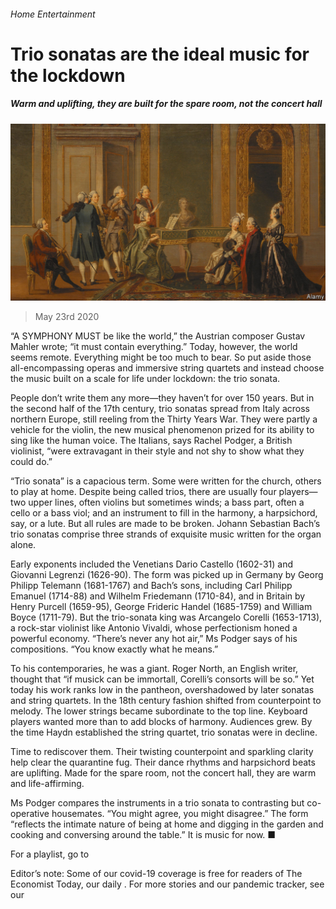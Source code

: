 ###### Home Entertainment

# Trio sonatas are the ideal music for the lockdown 

##### Warm and uplifting, they are built for the spare room, not the concert hall 

![image](images/20200523_BKP504.jpg) 

> May 23rd 2020 

“A  SYMPHONY MUST be like the world,” the Austrian composer Gustav Mahler wrote; “it must contain everything.” Today, however, the world seems remote. Everything might be too much to bear. So put aside those all-encompassing operas and immersive string quartets and instead choose the music built on a scale for life under lockdown: the trio sonata.

People don’t write them any more—they haven’t for over 150 years. But in the second half of the 17th century, trio sonatas spread from Italy across northern Europe, still reeling from the Thirty Years War. They were partly a vehicle for the violin, the new musical phenomenon prized for its ability to sing like the human voice. The Italians, says Rachel Podger, a British violinist, “were extravagant in their style and not shy to show what they could do.”


“Trio sonata” is a capacious term. Some were written for the church, others to play at home. Despite being called trios, there are usually four players—two upper lines, often violins but sometimes winds; a bass part, often a cello or a bass viol; and an instrument to fill in the harmony, a harpsichord, say, or a lute. But all rules are made to be broken. Johann Sebastian Bach’s trio sonatas comprise three strands of exquisite music written for the organ alone.

Early exponents included the Venetians Dario Castello (1602-31) and Giovanni Legrenzi (1626-90). The form was picked up in Germany by Georg Philipp Telemann (1681-1767) and Bach’s sons, including Carl Philipp Emanuel (1714-88) and Wilhelm Friedemann (1710-84), and in Britain by Henry Purcell (1659-95), George Frideric Handel (1685-1759) and William Boyce (1711-79). But the trio-sonata king was Arcangelo Corelli (1653-1713), a rock-star violinist like Antonio Vivaldi, whose perfectionism honed a powerful economy. “There’s never any hot air,” Ms Podger says of his compositions. “You know exactly what he means.”

To his contemporaries, he was a giant. Roger North, an English writer, thought that “if musick can be immortall, Corelli’s consorts will be so.” Yet today his work ranks low in the pantheon, overshadowed by later sonatas and string quartets. In the 18th century fashion shifted from counterpoint to melody. The lower strings became subordinate to the top line. Keyboard players wanted more than to add blocks of harmony. Audiences grew. By the time Haydn established the string quartet, trio sonatas were in decline.

Time to rediscover them. Their twisting counterpoint and sparkling clarity help clear the quarantine fug. Their dance rhythms and harpsichord beats are uplifting. Made for the spare room, not the concert hall, they are warm and life-affirming.

Ms Podger compares the instruments in a trio sonata to contrasting but co-operative housemates. “You might agree, you might disagree.” The form “reflects the intimate nature of being at home and digging in the garden and cooking and conversing around the table.” It is music for now. ■

For a playlist, go to 

Editor’s note: Some of our covid-19 coverage is free for readers of The Economist Today, our daily . For more stories and our pandemic tracker, see our 

